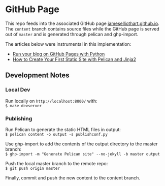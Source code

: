 # GitHub Page

This repo feeds into the associated GitHub page [jameselliothart.github.io](https://jameselliothart.github.io).
The `content` branch contains source files while the GitHub page is served out of `master` and is generated
through pelican and ghp-import.

The articles below were instrumental in this implementation:

* [Run your blog on GitHub Pages with Python](https://opensource.com/article/19/5/run-your-blog-github-pages-python)
* [How to Create Your First Static Site with Pelican and Jinja2](https://www.fullstackpython.com/blog/generating-static-websites-pelican-jinja2-markdown.html)

## Development Notes

### Local Dev

Run locally on `http://localhost:8000/` with:  
`$ make devserver`

### Publishing

Run Pelican to generate the static HTML files in output:  
`$ pelican content -o output -s publishconf.py`

Use ghp-import to add the contents of the output directory to the master branch:  
`$ ghp-import -m "Generate Pelican site" --no-jekyll -b master output`

Push the local master branch to the remote repo:  
`$ git push origin master`

Finally, commit and push the new content to the content branch.
